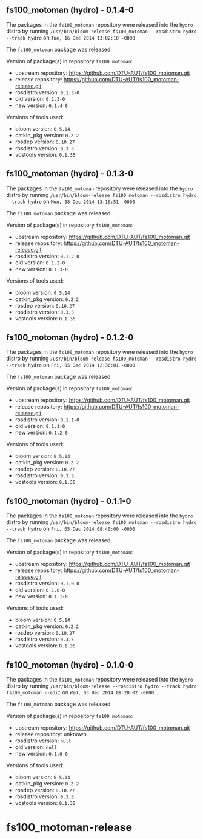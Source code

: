 ## fs100_motoman (hydro) - 0.1.4-0

The packages in the `fs100_motoman` repository were released into the `hydro` distro by running `/usr/bin/bloom-release fs100_motoman --rosdistro hydro --track hydro` on `Tue, 16 Dec 2014 13:02:10 -0000`

The `fs100_motoman` package was released.

Version of package(s) in repository `fs100_motoman`:
- upstream repository: https://github.com/DTU-AUT/fs100_motoman.git
- release repository: https://github.com/DTU-AUT/fs100_motoman-release.git
- rosdistro version: `0.1.3-0`
- old version: `0.1.3-0`
- new version: `0.1.4-0`

Versions of tools used:
- bloom version: `0.5.14`
- catkin_pkg version: `0.2.2`
- rosdep version: `0.10.27`
- rosdistro version: `0.3.5`
- vcstools version: `0.1.35`


## fs100_motoman (hydro) - 0.1.3-0

The packages in the `fs100_motoman` repository were released into the `hydro` distro by running `/usr/bin/bloom-release fs100_motoman --rosdistro hydro --track hydro` on `Mon, 08 Dec 2014 13:16:51 -0000`

The `fs100_motoman` package was released.

Version of package(s) in repository `fs100_motoman`:
- upstream repository: https://github.com/DTU-AUT/fs100_motoman.git
- release repository: https://github.com/DTU-AUT/fs100_motoman-release.git
- rosdistro version: `0.1.2-0`
- old version: `0.1.2-0`
- new version: `0.1.3-0`

Versions of tools used:
- bloom version: `0.5.14`
- catkin_pkg version: `0.2.2`
- rosdep version: `0.10.27`
- rosdistro version: `0.3.5`
- vcstools version: `0.1.35`


## fs100_motoman (hydro) - 0.1.2-0

The packages in the `fs100_motoman` repository were released into the `hydro` distro by running `/usr/bin/bloom-release fs100_motoman --rosdistro hydro --track hydro` on `Fri, 05 Dec 2014 12:36:01 -0000`

The `fs100_motoman` package was released.

Version of package(s) in repository `fs100_motoman`:
- upstream repository: https://github.com/DTU-AUT/fs100_motoman.git
- release repository: https://github.com/DTU-AUT/fs100_motoman-release.git
- rosdistro version: `0.1.1-0`
- old version: `0.1.1-0`
- new version: `0.1.2-0`

Versions of tools used:
- bloom version: `0.5.14`
- catkin_pkg version: `0.2.2`
- rosdep version: `0.10.27`
- rosdistro version: `0.3.5`
- vcstools version: `0.1.35`


## fs100_motoman (hydro) - 0.1.1-0

The packages in the `fs100_motoman` repository were released into the `hydro` distro by running `/usr/bin/bloom-release fs100_motoman --rosdistro hydro --track hydro` on `Fri, 05 Dec 2014 08:40:00 -0000`

The `fs100_motoman` package was released.

Version of package(s) in repository `fs100_motoman`:
- upstream repository: https://github.com/DTU-AUT/fs100_motoman.git
- release repository: https://github.com/DTU-AUT/fs100_motoman-release.git
- rosdistro version: `0.1.0-0`
- old version: `0.1.0-0`
- new version: `0.1.1-0`

Versions of tools used:
- bloom version: `0.5.14`
- catkin_pkg version: `0.2.2`
- rosdep version: `0.10.27`
- rosdistro version: `0.3.5`
- vcstools version: `0.1.35`


## fs100_motoman (hydro) - 0.1.0-0

The packages in the `fs100_motoman` repository were released into the `hydro` distro by running `/usr/bin/bloom-release --rosdistro hydro --track hydro fs100_motoman --edit` on `Wed, 03 Dec 2014 09:20:02 -0000`

The `fs100_motoman` package was released.

Version of package(s) in repository `fs100_motoman`:
- upstream repository: https://github.com/DTU-AUT/fs100_motoman.git
- release repository: unknown
- rosdistro version: `null`
- old version: `null`
- new version: `0.1.0-0`

Versions of tools used:
- bloom version: `0.5.14`
- catkin_pkg version: `0.2.2`
- rosdep version: `0.10.27`
- rosdistro version: `0.3.5`
- vcstools version: `0.1.35`


fs100_motoman-release
=====================
